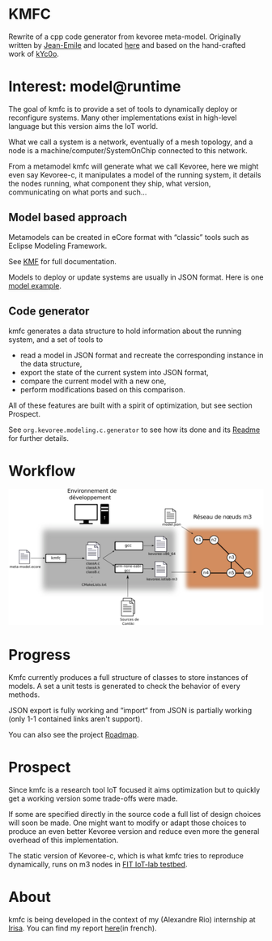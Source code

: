 # KMFC

Rewrite of a cpp code generator from kevoree meta-model.
Originally written by [Jean-Emile](https://github.com/Jean-Emile) and located [here](https://github.com/kevoree/kmfcpp) and
based on the hand-crafted work of [kYc0o](https://github.com/kYc0o/kevoree-c-reloaded).

# Interest: model@runtime

The goal of kmfc is to provide a set of tools to dynamically deploy or reconfigure systems. Many other implementations exist
in high-level language but this version aims the IoT world.

What we call a system is a network, eventually of a mesh topology, and a node is a machine/computer/SystemOnChip connected to this network.

From a metamodel kmfc will generate what we call Kevoree, here we might even say Kevoree-c, it manipulates a model of the running system, it
details the nodes running, what component they ship, what version, communicating on what ports and such…

## Model based approach

Metamodels can be created in eCore format with “classic” tools such as Eclipse Modeling Framework.

See [KMF](http://kevoree.org/kmf/) for full documentation.

Models to deploy or update systems are usually in JSON format. Here is one [model example](https://github.com/AlexandreRio/kevoree-c-reloaded/blob/master/models/5nodes1component.json).

## Code generator

kmfc generates a data structure to hold information about the running system, and a set of tools to

* read a model in JSON format and recreate the corresponding instance in the data structure,
* export the state of the current system into JSON format,
* compare the current model with a new one,
* perform modifications based on this comparison.

All of these features are built with a spirit of optimization, but see section Prospect.

See `org.kevoree.modeling.c.generator` to see how its done and its [Readme](/org.kevoree.modeling.c.generator/README.md)
for further details.

# Workflow

![Workflow-schema](https://github.com/AlexandreRio/kmfc/blob/master/workflow.png)

# Progress

Kmfc currently produces a full structure of classes to store instances of models.
A set a unit tests is generated to check the behavior of every methods.

JSON export is fully working and “import“ from JSON is partially working (only 1-1 contained links aren't support).

You can also see the project [Roadmap](ROADMAP.md).

# Prospect

Since kmfc is a research tool IoT focused it aims optimization but to quickly get a working version some trade-offs were made.

If some are specified directly in the source code a full list of design choices will soon be made. One might want to modify or
adapt those choices to produce an even better Kevoree version and reduce even more the general overhead of this implementation.

The static version of Kevoree-c, which is what kmfc tries to reproduce dynamically, runs on m3 nodes in [FIT IoT-lab testbed](https://www.iot-lab.info/).


# About

kmfc is being developed in the context of my (Alexandre Rio) internship at [Irisa](http://irisa.fr).
You can find my report [here](https://github.com/AlexandreRio/rapport-de-stage-2015/)(in french).
